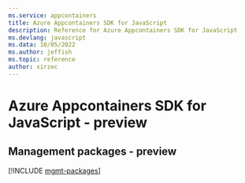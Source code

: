```yaml
---
ms.service: appcontainers
title: Azure Appcontainers SDK for JavaScript
description: Reference for Azure Appcontainers SDK for JavaScript
ms.devlang: javascript
ms.data: 10/05/2022
ms.author: jeffish
ms.topic: reference
author: xirzec
---
```

# Azure Appcontainers SDK for JavaScript - preview

## Management packages - preview
[!INCLUDE [mgmt-packages](appcontainers-mgmt-index.md)]
